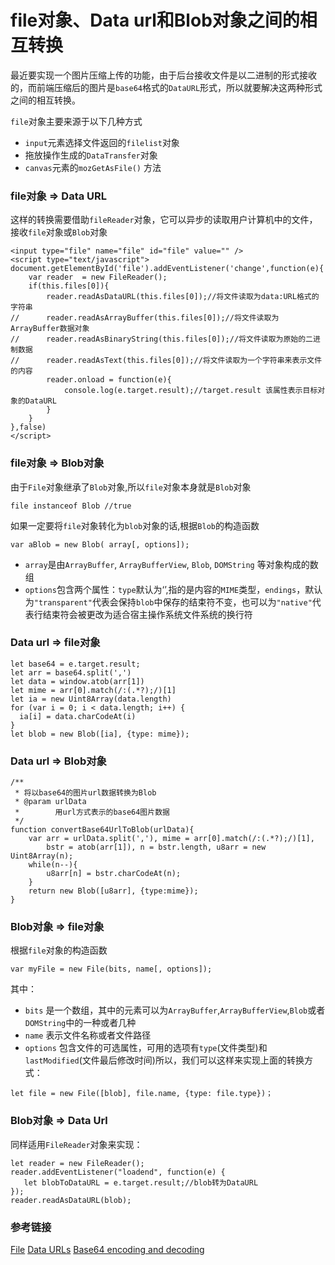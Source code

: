 # file对象、Data url和Blob对象之间的相互转换

最近要实现一个图片压缩上传的功能，由于后台接收文件是以二进制的形式接收的，而前端压缩后的图片是`base64`格式的`DataURL`形式，所以就要解决这两种形式之间的相互转换。

`file`对象主要来源于以下几种方式
- `input`元素选择文件返回的`filelist`对象
- 拖放操作生成的`DataTransfer`对象
- `canvas`元素的`mozGetAsFile()` 方法



### file对象 => Data URL
这样的转换需要借助`fileReader`对象，它可以异步的读取用户计算机中的文件，接收`file`对象或`Blob`对象
```
<input type="file" name="file" id="file" value="" />
<script type="text/javascript">
document.getElementById('file').addEventListener('change',function(e){
	var reader  = new FileReader();
	if(this.files[0]){
		reader.readAsDataURL(this.files[0]);//将文件读取为data:URL格式的字符串
//		reader.readAsArrayBuffer(this.files[0]);//将文件读取为ArrayBuffer数据对象
//		reader.readAsBinaryString(this.files[0]);//将文件读取为原始的二进制数据
//		reader.readAsText(this.files[0]);//将文件读取为一个字符串来表示文件的内容
		reader.onload = function(e){
	        console.log(e.target.result);//target.result 该属性表示目标对象的DataURL
	    }
	}
},false)
</script>
```
### file对象 => Blob对象
由于`File`对象继承了`Blob`对象,所以`file`对象本身就是`Blob`对象
```
file instanceof Blob //true
```
如果一定要将`file`对象转化为`blob`对象的话,根据`Blob`的构造函数
```
var aBlob = new Blob( array[, options]);
```
- `array`是由`ArrayBuffer`, `ArrayBufferView`, `Blob`, `DOMString` 等对象构成的数组
- `options`包含两个属性：`type`默认为‘’,指的是内容的`MIME`类型，`endings`，默认为`"transparent"`代表会保持`blob`中保存的结束符不变，也可以为`"native"`代表行结束符会被更改为适合宿主操作系统文件系统的换行符
### Data url => file对象
```
let base64 = e.target.result;
let arr = base64.split(',')
let data = window.atob(arr[1])
let mime = arr[0].match(/:(.*?);/)[1]
let ia = new Uint8Array(data.length)
for (var i = 0; i < data.length; i++) {
  ia[i] = data.charCodeAt(i)
}
let blob = new Blob([ia], {type: mime});
```
### Data url => Blob对象
```
/**
 * 将以base64的图片url数据转换为Blob
 * @param urlData
 *        用url方式表示的base64图片数据
 */
function convertBase64UrlToBlob(urlData){
    var arr = urlData.split(','), mime = arr[0].match(/:(.*?);/)[1],
        bstr = atob(arr[1]), n = bstr.length, u8arr = new Uint8Array(n);
    while(n--){
        u8arr[n] = bstr.charCodeAt(n);
    }
    return new Blob([u8arr], {type:mime});
}
```
### Blob对象 => file对象
根据`file`对象的构造函数
```
var myFile = new File(bits, name[, options]);
```
其中：
- `bits` 是一个数组，其中的元素可以为`ArrayBuffer`,`ArrayBufferView`,`Blob`或者`DOMString`中的一种或者几种
- `name` 表示文件名称或者文件路径
- `options` 包含文件的可选属性，可用的选项有`type`(文件类型)和`lastModified`(文件最后修改时间)所以，我们可以这样来实现上面的转换方式：
```
let file = new File([blob], file.name, {type: file.type})；
```
### Blob对象 => Data Url
同样适用`FileReader`对象来实现：
```
let reader = new FileReader();
reader.addEventListener("loadend", function(e) {
   let blobToDataURL = e.target.result;//blob转为DataURL
});
reader.readAsDataURL(blob);
```

### 参考链接
[File][1]
[Data URLs][2]
[Base64 encoding and decoding][3]


  [1]: https://developer.mozilla.org/zh-CN/docs/Web/API/File
  [2]: https://developer.mozilla.org/zh-CN/docs/Web/HTTP/data_URIs
  [3]: https://developer.mozilla.org/en-US/docs/Web/API/WindowBase64/Base64_encoding_and_decoding
